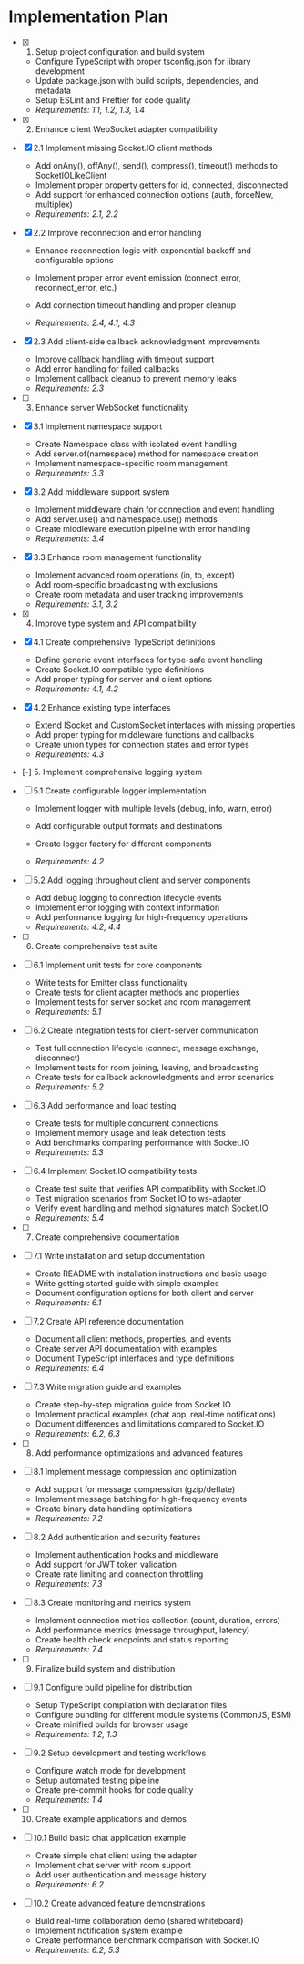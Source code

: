 # Implementation Plan

- [x] 1. Setup project configuration and build system






  - Configure TypeScript with proper tsconfig.json for library development
  - Update package.json with build scripts, dependencies, and metadata
  - Setup ESLint and Prettier for code quality
  - _Requirements: 1.1, 1.2, 1.3, 1.4_

- [x] 2. Enhance client WebSocket adapter compatibility




- [x] 2.1 Implement missing Socket.IO client methods



  - Add onAny(), offAny(), send(), compress(), timeout() methods to SocketIOLikeClient
  - Implement proper property getters for id, connected, disconnected
  - Add support for enhanced connection options (auth, forceNew, multiplex)
  - _Requirements: 2.1, 2.2_



- [x] 2.2 Improve reconnection and error handling






  - Enhance reconnection logic with exponential backoff and configurable options
  - Implement proper error event emission (connect_error, reconnect_error, etc.)
  - Add connection timeout handling and proper cleanup


  - _Requirements: 2.4, 4.1, 4.3_

- [x] 2.3 Add client-side callback acknowledgment improvements






  - Improve callback handling with timeout support
  - Add error handling for failed callbacks
  - Implement callback cleanup to prevent memory leaks
  - _Requirements: 2.3_

- [ ] 3. Enhance server WebSocket functionality





- [x] 3.1 Implement namespace support



  - Create Namespace class with isolated event handling
  - Add server.of(namespace) method for namespace creation
  - Implement namespace-specific room management
  - _Requirements: 3.3_

- [x] 3.2 Add middleware support system



  - Implement middleware chain for connection and event handling
  - Add server.use() and namespace.use() methods
  - Create middleware execution pipeline with error handling
  - _Requirements: 3.4_


- [x] 3.3 Enhance room management functionality


  - Implement advanced room operations (in, to, except)
  - Add room-specific broadcasting with exclusions
  - Create room metadata and user tracking improvements
  - _Requirements: 3.1, 3.2_

- [x] 4. Improve type system and API compatibility





- [x] 4.1 Create comprehensive TypeScript definitions



  - Define generic event interfaces for type-safe event handling
  - Create Socket.IO compatible type definitions
  - Add proper typing for server and client options
  - _Requirements: 4.1, 4.2_


- [x] 4.2 Enhance existing type interfaces


  - Extend ISocket and CustomSocket interfaces with missing properties
  - Add proper typing for middleware functions and callbacks
  - Create union types for connection states and error types
  - _Requirements: 4.3_

- [-] 5. Implement comprehensive logging system





- [ ] 5.1 Create configurable logger implementation

  - Implement logger with multiple levels (debug, info, warn, error)
  - Add configurable output formats and destinations
  - Create logger factory for different components

  - _Requirements: 4.2_

- [ ] 5.2 Add logging throughout client and server components

  - Add debug logging to connection lifecycle events
  - Implement error logging with context information
  - Add performance logging for high-frequency operations
  - _Requirements: 4.2, 4.4_

- [ ] 6. Create comprehensive test suite
- [ ] 6.1 Implement unit tests for core components

  - Write tests for Emitter class functionality
  - Create tests for client adapter methods and properties
  - Implement tests for server socket and room management
  - _Requirements: 5.1_

- [ ] 6.2 Create integration tests for client-server communication

  - Test full connection lifecycle (connect, message exchange, disconnect)
  - Implement tests for room joining, leaving, and broadcasting
  - Create tests for callback acknowledgments and error scenarios
  - _Requirements: 5.2_

- [ ] 6.3 Add performance and load testing

  - Create tests for multiple concurrent connections
  - Implement memory usage and leak detection tests
  - Add benchmarks comparing performance with Socket.IO
  - _Requirements: 5.3_

- [ ] 6.4 Implement Socket.IO compatibility tests

  - Create test suite that verifies API compatibility with Socket.IO
  - Test migration scenarios from Socket.IO to ws-adapter
  - Verify event handling and method signatures match Socket.IO
  - _Requirements: 5.4_

- [ ] 7. Create comprehensive documentation
- [ ] 7.1 Write installation and setup documentation

  - Create README with installation instructions and basic usage
  - Write getting started guide with simple examples
  - Document configuration options for both client and server
  - _Requirements: 6.1_

- [ ] 7.2 Create API reference documentation

  - Document all client methods, properties, and events
  - Create server API documentation with examples
  - Document TypeScript interfaces and type definitions
  - _Requirements: 6.4_

- [ ] 7.3 Write migration guide and examples

  - Create step-by-step migration guide from Socket.IO
  - Implement practical examples (chat app, real-time notifications)
  - Document differences and limitations compared to Socket.IO
  - _Requirements: 6.2, 6.3_

- [ ] 8. Add performance optimizations and advanced features
- [ ] 8.1 Implement message compression and optimization

  - Add support for message compression (gzip/deflate)
  - Implement message batching for high-frequency events
  - Create binary data handling optimizations
  - _Requirements: 7.2_

- [ ] 8.2 Add authentication and security features

  - Implement authentication hooks and middleware
  - Add support for JWT token validation
  - Create rate limiting and connection throttling
  - _Requirements: 7.3_

- [ ] 8.3 Create monitoring and metrics system

  - Implement connection metrics collection (count, duration, errors)
  - Add performance metrics (message throughput, latency)
  - Create health check endpoints and status reporting
  - _Requirements: 7.4_

- [ ] 9. Finalize build system and distribution
- [ ] 9.1 Configure build pipeline for distribution

  - Setup TypeScript compilation with declaration files
  - Configure bundling for different module systems (CommonJS, ESM)
  - Create minified builds for browser usage
  - _Requirements: 1.2, 1.3_

- [ ] 9.2 Setup development and testing workflows

  - Configure watch mode for development
  - Setup automated testing pipeline
  - Create pre-commit hooks for code quality
  - _Requirements: 1.4_

- [ ] 10. Create example applications and demos
- [ ] 10.1 Build basic chat application example

  - Create simple chat client using the adapter
  - Implement chat server with room support
  - Add user authentication and message history
  - _Requirements: 6.2_

- [ ] 10.2 Create advanced feature demonstrations
  - Build real-time collaboration demo (shared whiteboard)
  - Implement notification system example
  - Create performance benchmark comparison with Socket.IO
  - _Requirements: 6.2, 5.3_
